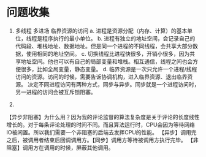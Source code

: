 # 问题收集


1. 多线程 多进场 临界资源的访问
a. 进程是资源分配（内存、计算）的基本单位，线程是程序执行的最小单位。
b. 进程有独立的地址空间，会记录自己的代码段、堆栈地址、数据地址。但是同一个进程的不同线程，会共享大部分数据，使用相同的地址空间。
c. 切换线程比进程快很多，开销小很多，因为共享地址空间。他也可以有自己的局部变量和堆栈。相互通信，线程之间也会方便很多，比如全局变量，静态变量。
d. 临界资源是一次只允许一个进程/线程访问的资源。访问的时候，需要告诉协调机构，进入临界资源、退出临界资源。
决定不同进程访问有两种方式，同步与异步。同步就是一个进程访问时，另一进程的访问会被互斥锁阻塞。

2.
【异步非阻塞】为什么用？因为我的评论监督的算法复杂度是关于评论的长度线性增长的。对于每条评论处理的时间不同。而且算法运行时，CPU会因为等待网络IO被闲置。所以我们需要一个非阻塞的后端去发挥CPU的性能。
【异步】调用完之后，被调用者结束后回调调用方。【同步】调用方等待被调用方执行完毕。
【非阻塞】调用方在调用的时候，屏蔽其他调用。